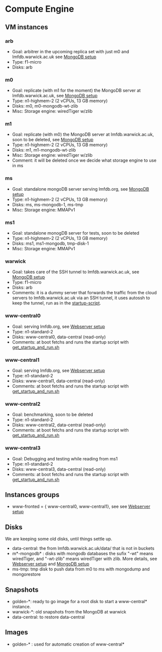 # Compute Engine

## VM instances
### arb
* Goal: arbitrer in the upcoming replica set with just m0 and lmfdb.warwick.ac.uk see [MongoDB setup](mongodb.md)
* Type: f1-micro
* Disks: arb

### m0
* Goal: replicate (with m1 for the moment) the MongoDB server at lmfdb.warwick.ac.uk, see [MongoDB setup](mongodb.md)
* Type: n1-highmem-2 (2 vCPUs, 13 GB memory)
* Disks: m0, m0-mongodb-wt-zlib
* Misc: Storage engine: wiredTiger w/zlib

### m1
* Goal: replicate (with m0) the MongoDB server at lmfdb.warwick.ac.uk, soon to be deleted, see [MongoDB setup](mongodb.md)
* Type: n1-highmem-2 (2 vCPUs, 13 GB memory)
* Disks: m1, m1-mongodb-wt-zlib
* Misc: Storage engine: wiredTiger w/zlib
* Comment: it will be deleted once we decide what storage engine to use in ms

### ms
* Goal: standalone mongoDB server serving lmfdb.org, see [MongoDB setup](mongodb.md)
* Type: n1-highmem-2 (2 vCPUs, 13 GB memory)
* Disks: ms, ms-mongodb-1, ms-tmp 
* Misc: Storage engine: MMAPv1

### ms1
* Goal: standalone monogDB server for tests, soon to be deleted
* Type: n1-highmem-2 (2 vCPUs, 13 GB memory)
* Disks: ms1, ms1-mongodb, tmp-disk-1
* Misc: Storage engine: MMAPv1

###  warwick
* Goal: takes care of the SSH tunnel to lmfdb.warwick.ac.uk, see [MongoDB setup](mongodb.md)
* Type: f1-micro
* Disks: arb
* Comments: it is a dummy server that forwards the traffic from the cloud servers to lmfdb.warwick.ac.uk via an SSH tunnel, it uses autossh to keep the tunnel, run as in the [startup-script](/server_scripts/warwick_startup.sh).

### www-central0
* Goal: serving lmfdb.org, see [Webserver setup](webserver.md)
* Type: n1-standard-2 
* Disks: www-central0, data-central (read-only)
* Comments: at boot fetchs and runs the startup script with [get_startup_and_run.sh](lmfdb-gce/server_scripts/get_startup_and_run.sh)

### www-central1
* Goal: serving lmfdb.org, see [Webserver setup](webserver.md)
* Type: n1-standard-2 
* Disks: www-central1, data-central (read-only)
* Comments: at boot fetchs and runs the startup script with [get_startup_and_run.sh](lmfdb-gce/server_scripts/get_startup_and_run.sh)

### www-central2
* Goal: benchmarking, soon to be deleted
* Type: n1-standard-2 
* Disks: www-central2, data-central (read-only)
* Comments: at boot fetchs and runs the startup script with [get_startup_and_run.sh](lmfdb-gce/server_scripts/get_startup_and_run.sh)

### www-central3
* Goal: Debugging and testing while reading from ms1
* Type: n1-standard-2 
* Disks: www-central3, data-central (read-only)
* Comments: at boot fetchs and runs the startup script with [get_startup_and_run.sh](lmfdb-gce/server_scripts/get_startup_and_run.sh)


## Instances groups
* www-fronted = { www-central0, www-central1}, see  see [Webserver setup](webserver.md)


## Disks
We are keeping some old disks, until things settle up.
* data-central: the from lmfdb.warwick.ac.uk/data/ that is not in buckets
* m\*-mongodb\* : disks with mongodb databases the sufix "-wt" means wiredTiger, and "-wt-zlib" means wiredTiger with zlib.
More details, see [Webserver setup](webserver.md)
 and 
[MongoDB setup](mongodb.md)
* ms-tmp: tmp disk to push data from m0 to ms with mongodump and mongorestore

## Snapshots
* golden-\*: ready to go image for a root disk to start a www-central* instance.
* warwick-\*: old snapshots from the MongoDB at warwick
* data-central: to restore data-central

## Images
* golden-\* : used for automatic creation of www-central*

